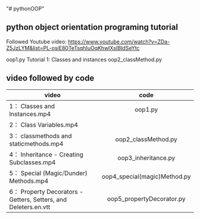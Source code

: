 "# pythonOOP" 
## python object orientation programing tutorial
Followed Youtube video: https://www.youtube.com/watch?v=ZDa-Z5JzLYM&list=PL-osiE80TeTsqhIuOqKhwlXsIBIdSeYtc

oop1.py  Tutorial 1: Classes and instances
oop2_classMethod.py 

## video followed by code



| video           |    code    |
|-----------------|:----------:|
| 1： Classes and Instances.mp4 | oop1.py  |
| 2： Class Variables.mp4 |    |
| 3： classmethods and staticmethods.mp4 |  oop2_classMethod.py   |
| 4： Inheritance - Creating Subclasses.mp4 |    oop3_inheritance.py     |
| 5： Special (Magic⧸Dunder) Methods.mp4 |   oop4_special(magic)Method.py    |
| 6： Property Decorators - Getters, Setters, and Deleters.en.vtt | oop5_propertyDecorator.py | 
